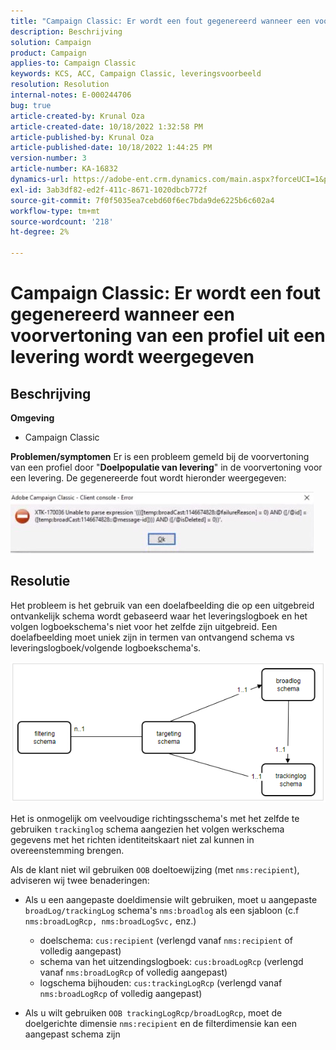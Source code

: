 ```yaml
---
title: "Campaign Classic: Er wordt een fout gegenereerd wanneer een voorvertoning wordt weergegeven van een profiel van een levering."
description: Beschrijving
solution: Campaign
product: Campaign
applies-to: Campaign Classic
keywords: KCS, ACC, Campaign Classic, leveringsvoorbeeld
resolution: Resolution
internal-notes: E-000244706
bug: true
article-created-by: Krunal Oza
article-created-date: 10/18/2022 1:32:58 PM
article-published-by: Krunal Oza
article-published-date: 10/18/2022 1:44:25 PM
version-number: 3
article-number: KA-16832
dynamics-url: https://adobe-ent.crm.dynamics.com/main.aspx?forceUCI=1&pagetype=entityrecord&etn=knowledgearticle&id=87df405c-e94e-ed11-bba2-00224808679b
exl-id: 3ab3df82-ed2f-411c-8671-1020dbcb772f
source-git-commit: 7f0f5035ea7cebd60f6ec7bda9de6225b6c602a4
workflow-type: tm+mt
source-wordcount: '218'
ht-degree: 2%

---
```


# Campaign Classic: Er wordt een fout gegenereerd wanneer een voorvertoning van een profiel uit een levering wordt weergegeven

## Beschrijving

<b>Omgeving</b>
- Campaign Classic



<b>Problemen/symptomen</b>
Er is een probleem gemeld bij de voorvertoning van een profiel door &quot;<b>Doelpopulatie van levering</b>&quot; in de voorvertoning voor een levering. De gegenereerde fout wordt hieronder weergegeven:

![](assets/___88df405c-e94e-ed11-bba2-00224808679b___.jpeg)




## Resolutie


Het probleem is het gebruik van een doelafbeelding die op een uitgebreid ontvankelijk schema wordt gebaseerd waar het leveringslogboek en het volgen logboekschema&#39;s niet voor het zelfde zijn uitgebreid. Een doelafbeelding moet uniek zijn in termen van ontvangend schema vs leveringslogboek/volgende logboekschema&#39;s.

![](assets/3ec555a6-30d1-ec11-a7b5-0022480a8d10.png)

Het is onmogelijk om veelvoudige richtingsschema&#39;s met het zelfde te gebruiken `trackinglog` schema aangezien het volgen werkschema gegevens met het richten identiteitskaart niet zal kunnen in overeenstemming brengen.

Als de klant niet wil gebruiken `OOB` doeltoewijzing (met `nms:recipient`), adviseren wij twee benaderingen:

- Als u een aangepaste doeldimensie wilt gebruiken, moet u aangepaste `broadLog/trackingLog` schema&#39;s `nms:broadlog` als een sjabloon (c.f `nms:broadLogRcp, nms:broadLogSvc,` enz.)

   - doelschema: `cus:recipient` (verlengd vanaf `nms:recipient` of volledig aangepast)
   - schema van het uitzendingslogboek: `cus:broadLogRcp` (verlengd vanaf `nms:broadLogRcp` of volledig aangepast)
   - logschema bijhouden: `cus:trackingLogRcp` (verlengd vanaf `nms:broadLogRcp` of volledig aangepast)
- Als u wilt gebruiken `OOB trackingLogRcp/broadLogRcp`, moet de doelgerichte dimensie `nms:recipient` en de filterdimensie kan een aangepast schema zijn
